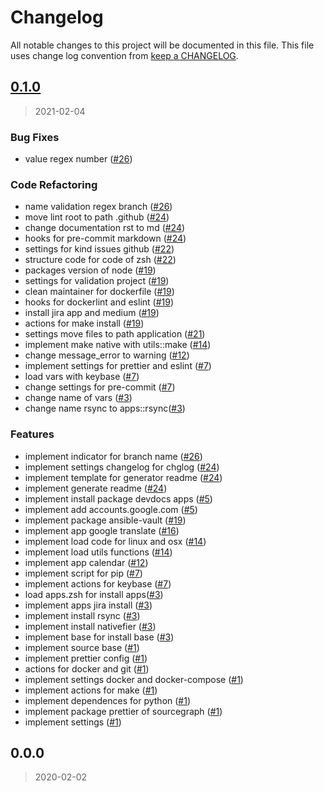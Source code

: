 # Changelog

All notable changes to this project will be documented in this file. This file uses change log convention from [keep a CHANGELOG](http://keepachangelog.com/en/0.3.0/).


<a name="0.1.0"></a>
## [0.1.0](https://github.com/luismayta/zsh-apps/compare/0.0.0...0.1.0)

> 2021-02-04

### Bug Fixes

* value regex number ([#26](https://github.com/luismayta/zsh-apps/issues/26))

### Code Refactoring

* name validation regex branch ([#26](https://github.com/luismayta/zsh-apps/issues/26))
* move lint root to path .github ([#24](https://github.com/luismayta/zsh-apps/issues/24))
* change documentation rst to md ([#24](https://github.com/luismayta/zsh-apps/issues/24))
* hooks for pre-commit markdown ([#24](https://github.com/luismayta/zsh-apps/issues/24))
* settings for kind issues github ([#22](https://github.com/luismayta/zsh-apps/issues/22))
* structure code for code of zsh ([#22](https://github.com/luismayta/zsh-apps/issues/22))
* packages version of node ([#19](https://github.com/luismayta/zsh-apps/issues/19))
* settings for validation project ([#19](https://github.com/luismayta/zsh-apps/issues/19))
* clean maintainer for dockerfile ([#19](https://github.com/luismayta/zsh-apps/issues/19))
* hooks for dockerlint and eslint ([#19](https://github.com/luismayta/zsh-apps/issues/19))
* install jira app and medium ([#19](https://github.com/luismayta/zsh-apps/issues/19))
* actions for make install ([#19](https://github.com/luismayta/zsh-apps/issues/19))
* settings move files to path application ([#21](https://github.com/luismayta/zsh-apps/issues/21))
* implement make native with utils::make ([#14](https://github.com/luismayta/zsh-apps/issues/14))
* change message_error to warning ([#12](https://github.com/luismayta/zsh-apps/issues/12))
* implement settings for prettier and eslint ([#7](https://github.com/luismayta/zsh-apps/issues/7))
* load vars with keybase ([#7](https://github.com/luismayta/zsh-apps/issues/7))
* change settings for pre-commit ([#7](https://github.com/luismayta/zsh-apps/issues/7))
* change name of vars ([#3](https://github.com/luismayta/zsh-apps/issues/3))
* change name rsync to apps::rsync([#3](https://github.com/luismayta/zsh-apps/issues/3))

### Features

* implement indicator for branch name ([#26](https://github.com/luismayta/zsh-apps/issues/26))
* implement settings changelog for chglog ([#24](https://github.com/luismayta/zsh-apps/issues/24))
* implement template for generator readme ([#24](https://github.com/luismayta/zsh-apps/issues/24))
* implement generate readme ([#24](https://github.com/luismayta/zsh-apps/issues/24))
* implement install package devdocs apps ([#5](https://github.com/luismayta/zsh-apps/issues/5))
* implement add accounts.google.com ([#5](https://github.com/luismayta/zsh-apps/issues/5))
* implement package ansible-vault ([#19](https://github.com/luismayta/zsh-apps/issues/19))
* implement app google translate ([#16](https://github.com/luismayta/zsh-apps/issues/16))
* implement load code for linux and osx ([#14](https://github.com/luismayta/zsh-apps/issues/14))
* implement load utils functions ([#14](https://github.com/luismayta/zsh-apps/issues/14))
* implement app calendar ([#12](https://github.com/luismayta/zsh-apps/issues/12))
* implement script for pip ([#7](https://github.com/luismayta/zsh-apps/issues/7))
* implement actions for keybase ([#7](https://github.com/luismayta/zsh-apps/issues/7))
* load apps.zsh for install apps([#3](https://github.com/luismayta/zsh-apps/issues/3))
* implement apps jira install ([#3](https://github.com/luismayta/zsh-apps/issues/3))
* implement install rsync ([#3](https://github.com/luismayta/zsh-apps/issues/3))
* implement install nativefier ([#3](https://github.com/luismayta/zsh-apps/issues/3))
* implement base for install base ([#3](https://github.com/luismayta/zsh-apps/issues/3))
* implement source base ([#1](https://github.com/luismayta/zsh-apps/issues/1))
* implement prettier config ([#1](https://github.com/luismayta/zsh-apps/issues/1))
* actions for docker and git ([#1](https://github.com/luismayta/zsh-apps/issues/1))
* implement settings docker and docker-compose ([#1](https://github.com/luismayta/zsh-apps/issues/1))
* implement actions for make ([#1](https://github.com/luismayta/zsh-apps/issues/1))
* implement dependences for python ([#1](https://github.com/luismayta/zsh-apps/issues/1))
* implement package prettier of sourcegraph ([#1](https://github.com/luismayta/zsh-apps/issues/1))
* implement settings ([#1](https://github.com/luismayta/zsh-apps/issues/1))


<a name="0.0.0"></a>
## 0.0.0

> 2020-02-02

